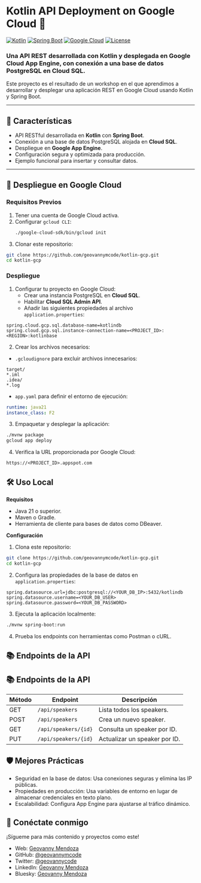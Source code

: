 # Kotlin API Deployment on Google Cloud 🚀

[![Kotlin](https://img.shields.io/badge/Kotlin-1.8.22-blueviolet.svg?style=for-the-badge&logo=kotlin)](https://kotlinlang.org/)
[![Spring Boot](https://img.shields.io/badge/SpringBoot-3.1.3-green?style=for-the-badge&logo=springboot)](https://spring.io/projects/spring-boot)
[![Google Cloud](https://img.shields.io/badge/GoogleCloud-Deployed-blue?style=for-the-badge&logo=googlecloud)](https://cloud.google.com/)
[![License](https://img.shields.io/badge/License-MIT-brightgreen?style=for-the-badge)](LICENSE)

### Una API REST desarrollada con **Kotlin** y desplegada en **Google Cloud App Engine**, con conexión a una base de datos **PostgreSQL** en **Cloud SQL**.

Este proyecto es el resultado de un workshop en el que aprendimos a desarrollar y desplegar una aplicación REST en Google Cloud usando Kotlin y Spring Boot.

---

## 📜 Características

- API RESTful desarrollada en **Kotlin** con **Spring Boot**.
- Conexión a una base de datos PostgreSQL alojada en **Cloud SQL**.
- Despliegue en **Google App Engine**.
- Configuración segura y optimizada para producción.
- Ejemplo funcional para insertar y consultar datos.

---

## 🚀 Despliegue en Google Cloud

### **Requisitos Previos**
1. Tener una cuenta de Google Cloud activa.
2. Configurar `gcloud CLI`:
   ```bash
   ./google-cloud-sdk/bin/gcloud init
   ```
3. Clonar este repositorio:
```bash
git clone https://github.com/geovannymcode/kotlin-gcp.git
cd kotlin-gcp
```

### **Despliegue**
1. Configurar tu proyecto en Google Cloud:
    - Crear una instancia PostgreSQL en **Cloud SQL**.
    - Habilitar **Cloud SQL Admin API**.
    - Añadir las siguientes propiedades al archivo `application.properties`:
```properties
spring.cloud.gcp.sql.database-name=kotlindb
spring.cloud.gcp.sql.instance-connection-name=<PROJECT_ID>:<REGION>:kotlinbase
```

2. Crear los archivos necesarios:
- `.gcloudignore` para excluir archivos innecesarios:
```plaintext
target/
*.iml
.idea/
*.log
```

- `app.yaml` para definir el entorno de ejecución:
```yaml
runtime: java21
instance_class: F2
```

3. Empaquetar y desplegar la aplicación:
```bash
./mvnw package
gcloud app deploy
```

4. Verifica la URL proporcionada por Google Cloud:

```plaintext
https://<PROJECT_ID>.appspot.com
```

## 🛠️ Uso Local
**Requisitos**
  - Java 21 o superior.
  - Maven o Gradle.
  - Herramienta de cliente para bases de datos como DBeaver.

**Configuración**
 1. Clona este repositorio:
```bash
git clone https://github.com/geovannymcode/kotlin-gcp.git
cd kotlin-gcp
```

2. Configura las propiedades de la base de datos en `application.properties`:
```properties
spring.datasource.url=jdbc:postgresql://<YOUR_DB_IP>:5432/kotlindb
spring.datasource.username=<YOUR_DB_USER>
spring.datasource.password=<YOUR_DB_PASSWORD>
```

3. Ejecuta la aplicación localmente:
```bash
./mvnw spring-boot:run
```

4. Prueba los endpoints con herramientas como Postman o cURL.

## 📚 Endpoints de la API
## 📚 Endpoints de la API

| Método | Endpoint         | Descripción                     |
|--------|-------------------|---------------------------------|
| GET    | `/api/speakers`      | Lista todos los speakers.      |
| POST   | `/api/speakers`      | Crea un nuevo speaker.         |
| GET    | `/api/speakers/{id}` | Consulta un speaker por ID.    |
| PUT    | `/api/speakers/{id}` | Actualizar un speaker por ID.    |


## 🛡️ Mejores Prácticas
- Seguridad en la base de datos: Usa conexiones seguras y elimina las IP públicas.
- Propiedades en producción: Usa variables de entorno en lugar de almacenar credenciales en texto plano.
- Escalabilidad: Configura App Engine para ajustarse al tráfico dinámico.

## 🌟 Conéctate conmigo
¡Sígueme para más contenido y proyectos como este!

- Web: [Geovanny Mendoza](https://geovannycode.com/)
- GitHub: [@geovannymcode](https://github.com/geovannymcode)
- Twitter: [@geovannycode](https://x.com/geovannycode)
- LinkedIn: [Geovanny Mendoza](https://www.linkedin.com/in/geovannycode/)
- Bluesky: [Geovanny Mendoza](https://bsky.app/profile/geovannycode.bsky.social)


